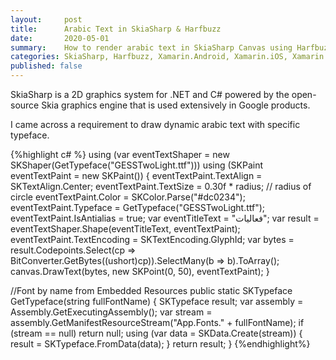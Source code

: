 ```yaml
---
layout:     post
title:      Arabic Text in SkiaSharp & Harfbuzz
date:       2020-05-01
summary:    How to render arabic text in SkiaSharp Canvas using Harfbuzz.
categories: SkiaSharp, Harfbuzz, Xamarin.Android, Xamarin.iOS, Xamarin.Forms, Xamarin, C#
published: false
---
```


SkiaSharp is a 2D graphics system for .NET and C# powered by the open-source Skia graphics engine that is used extensively in Google products.

I came across a requirement to draw dynamic arabic text with specific typeface.

{%highlight c# %}
using (var eventTextShaper = new SKShaper(GetTypeface("GESSTwoLight.ttf")))
using (SKPaint eventTextPaint = new SKPaint())
{
    eventTextPaint.TextAlign = SKTextAlign.Center;
    eventTextPaint.TextSize = 0.30f * radius; // radius of circle
    eventTextPaint.Color = SKColor.Parse("#dc0234");
    eventTextPaint.Typeface = GetTypeface("GESSTwoLight.ttf");
    eventTextPaint.IsAntialias = true;
    var eventTitleText = "فعاليات";
    var result = eventTextShaper.Shape(eventTitleText, eventTextPaint);
    eventTextPaint.TextEncoding = SKTextEncoding.GlyphId;
    var bytes = result.Codepoints.Select(cp => BitConverter.GetBytes((ushort)cp)).SelectMany(b => b).ToArray();
    canvas.DrawText(bytes, new SKPoint(0, 50), eventTextPaint);
}

//Font by name from Embedded Resources
public static SKTypeface GetTypeface(string fullFontName)
{
    SKTypeface result;
    var assembly = Assembly.GetExecutingAssembly();
    var stream = assembly.GetManifestResourceStream("App.Fonts." + fullFontName);
    if (stream == null)
        return null;
    using (var data = SKData.Create(stream))
    {
        result = SKTypeface.FromData(data);
    }
    return result;
}
{%endhighlight%}

